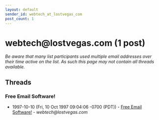 ```yaml
---
layout: default
sender_id: webtech_at_lostvegas_com
post_count: 1
---
```


# webtech<span>@</span>lostvegas.com (1 post)

_Be aware that many list participants used multiple email addresses over their time active on the list. As such this page may not contain all threads available._

## Threads

### Free Email Software!
+ 1997-10-10 (Fri, 10 Oct 1997 09:04:06 -0700 (PDT)) - [Free Email Software!](/archive/1997/10/dc8d606fdc6fc00e850c75e239570ec2b111e347e4195ecddea5459a3faae92c) - _webtech@lostvegas.com_

